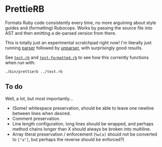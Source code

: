 # PrettieRB

Formats Ruby code consistently every time, no more arguining about style guides and (formatting) Rubocops. Works by passing the source file into AST and then emitting a de-parsed version from there.

This is totally just an experimental scratchpad right now! I'm literally just running [parser](https://github.com/whitequark/parser) followed by [unparser](https://github.com/mbj/unparser), with surprisingly good results.

See [`test.rb`](./test.rb) and [`test-formatted.rb`](./test-formatted.rb) to see how this currently functions when run with:

`./bin/prettierb ../test.rb`

## To do
Well, a lot, but most importantly...

- (Some) whitespace preservation, should be able to leave one newline between lines when desired.
- Comment preservation.
- Line length configuration, long lines should be wrapped, and perhaps method chains longer than X should always be broken into multiline.
- Array literal preservation / enforcement (`%w[a]` should not be converted to `["a"]`, but perhaps the reverse should be enforced?)
